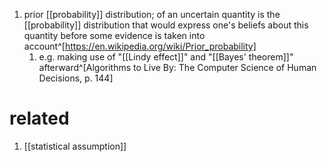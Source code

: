 1. prior [[probability]] distribution; of an uncertain quantity is the [[probability]] distribution that would express one's beliefs about this quantity before some evidence is taken into account^[https://en.wikipedia.org/wiki/Prior_probability]
	1. e.g. making use of "[[Lindy effect]]" and "[[Bayes' theorem]]" afterward^[Algorithms to Live By: The Computer Science of Human Decisions, p. 144]

# related
1. [[statistical assumption]]